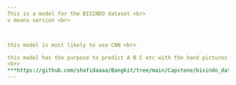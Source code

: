 ```yaml
---
This is a model for the BISINDO dataset <br>
v means version <br>



this model is most likely to use CNN <br>

this model has the purpose to predict A B C etc with the hand pictures that are in the dataset <br>
<br>
***https://github.com/shafidaaaa/Bangkit/tree/main/Capstone/bisindo_data***
---
```

